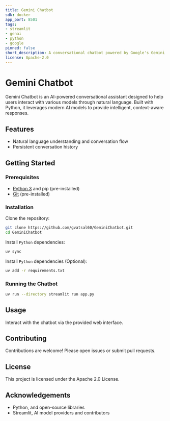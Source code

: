 ```yaml
---
title: Gemini Chatbot
sdk: docker
app_port: 8501
tags:
- streamlit
- genai
- python
- google
pinned: false
short_description: A conversational chatbot powered by Google's Gemini models.
license: Apache-2.0
---
```


<!-- markdownlint-disable MD025 -->
# Gemini Chatbot

Gemini Chatbot is an AI-powered conversational assistant designed to help users interact with various models through natural language. Built with Python, it leverages modern AI models to provide intelligent, context-aware responses.

## Features

- Natural language understanding and conversation flow
- Persistent conversation history

## Getting Started

### Prerequisites

- [Python 3](https://www.python.org/) and pip (pre-installed)
- [Git](https://git-scm.com/) (pre-installed)

### Installation

Clone the repository:

```bash
git clone https://github.com/gvatsal60/GeminiChatbot.git
cd GeminiChatbot
```

Install `Python` dependencies:

```bash
uv sync
```

Install `Python` dependencies (Optional):

```bash
uv add -r requirements.txt
```

### Running the Chatbot

```bash
uv run --directory streamlit run app.py
```

## Usage

Interact with the chatbot via the provided web interface.

## Contributing

Contributions are welcome! Please open issues or submit pull requests.

## License

This project is licensed under the Apache 2.0 License.

## Acknowledgements

- Python, and open-source libraries
- Streamlit, AI model providers and contributors
